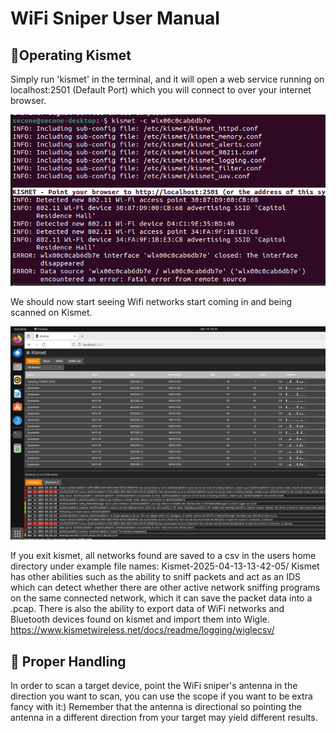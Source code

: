 # WiFi Sniper User Manual

## 📡Operating Kismet
Simply run 'kismet' in the terminal, and it will open a web service running on localhost:2501 (Default Port) which you will connect to over your internet browser. 

![Kismetbooting](https://github.com/Fr3shShr3k/WiFi-Sniper---How-To-Guide/blob/a48cf164314de786ce7eba169534978943e02264/assets/images/Screenshot%20from%202025-04-14%2003-25-03.png)

We should now start seeing Wifi networks start coming in and being scanned on Kismet. 

![Kismet](https://github.com/Fr3shShr3k/WiFi-Sniper---How-To-Guide/blob/067698dfd94a6468a4c0c868cc97c4650e7266da/assets/images/Screenshot%20from%202025-04-14%2003-26-41.png)

If you exit kismet, all networks found are saved to a csv in the users home directory under example file names: Kismet-2025-04-13-13-42-05/
Kismet has other abilities such as the ability to sniff packets and act as an IDS which can detect whether there are other active network sniffing programs on the same connected network, which it can
save the packet data into a .pcap. There is also the ability to export data of WiFi networks and Bluetooth devices found on kismet and import them into Wigle. https://www.kismetwireless.net/docs/readme/logging/wiglecsv/

## 🔭 Proper Handling

In order to scan a target device, point the WiFi sniper's antenna in the direction you want to scan, you can use the scope if you want to be extra fancy with it:) Remember that the antenna is directional so pointing the antenna in a different direction from your target may yield different results.
